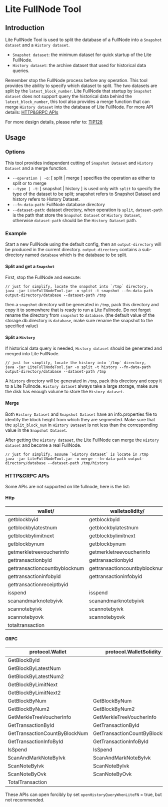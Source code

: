 # Lite FullNode Tool

## Introduction

Lite FullNode Tool is used to split the database of a FullNode into a `Snapshot dataset` and a `History dataset`.

- `Snapshot dataset`: the minimum dataset for quick startup of the Lite FullNode.
- `History dataset`: the archive dataset that used for historical data queries.

Remember stop the FullNode process before any operation. This tool provides the ability to specify which dataset to split.
The two datasets are split by the `latest_block_number`. Lite FullNode that startup by `Snapshot dataset` does not support query the historical data behind the `latest_block_number`,
this tool also provides a merge function that can merge `History dataset` into the database of Lite FullNode. For more API details: [HTTP&GRPC APIs](#HTTP&GRPC-APIs)

For more design details, please refer to: [TIP128](https://github.com/obcprotocol/tips/issues/128)

## Usage

### Options

This tool provides independent cutting of `Snapshot Dataset` and `History Dataset` and a merge function.

- `--operation | -o`: [ split | merge ] specifies the operation as either to split or to merge
- `--type | -t`: [ snapshot | history ] is used only with `split` to specify the type of the dataset to be split; snapshot refers to Snapshot Dataset and history refers to History Dataset.
- `--fn-data-path`: FullNode database directory
- `--dataset-path`: dataset directory, when operation is `split`, `dataset-path` is the path that store the `Snapshot Dataset` or `History Dataset`,
otherwise `dataset-path` should be the `History Dataset` path.

### Example

Start a new FullNode using the default config, then an `output-directory` will be produced in the current directory.
`output-directory` contains a sub-directory named `database` which is the database to be split.

#### Split and get a `Snapshot`

First, stop the FullNode and execute:
```
// just for simplify, locate the snapshot into `/tmp` directory,
java -jar LiteFullNodeTool.jar -o split -t snapshot --fn-data-path output-directory/database --dataset-path /tmp
```
then a `snapshot` directory will be generated in `/tmp`, pack this directory and copy it to somewhere that is ready to run a Lite Fullnode.
Do not forget rename the directory from `snapshot` to `database`.
(the default value of the storage.db.directory is `database`, make sure rename the snapshot to the specified value)

#### Split a `History`

If historical data query is needed, `History dataset` should be generated and merged into Lite FullNode.
```
// just for simplify, locate the history into `/tmp` directory,
java -jar LiteFullNodeTool.jar -o split -t history --fn-data-path output-directory/database --dataset-path /tmp
```
A `history` directory will be generated in `/tmp`, pack this directory and copy it to a Lite Fullnode.
`History dataset` always take a large storage, make sure the disk has enough volume to store the `History dataset`.

#### Merge

Both `History Dataset` and `Snapshot Dataset` have an info.properties file to identify the block height from which they are segmented.
Make sure that the `split_block_num` in `History Dataset` is not less than the corresponding value in the `Snapshot Dataset`.

After getting the `History dataset`, the Lite FullNode can merge the `History dataset` and become a real FullNode.
```
// just for simplify, assume `History dataset` is locate in /tmp
java -jar LiteFullNodeTool.jar -o merge --fn-data-path output-directory/database --dataset-path /tmp/history
```

### HTTP&GRPC APIs

Some APIs are not supported on lite fullnode, here is the list:

#### Http

| wallet/  | walletsolidity/ |
|---|---|
| getblockbyid | getblockbyid |
| getblockbylatestnum | getblockbylatestnum |
| getblockbylimitnext | getblockbylimitnext |
| getblockbynum | getblockbynum |
| getmerkletreevoucherinfo | getmerkletreevoucherinfo |
| gettransactionbyid | gettransactionbyid |
| gettransactioncountbyblocknum | gettransactioncountbyblocknum |
| gettransactioninfobyid | gettransactioninfobyid  |
| gettransactionreceiptbyid | |
| isspend | isspend |
| scanandmarknotebyivk | scanandmarknotebyivk |
| scannotebyivk | scannotebyivk |
| scannotebyovk | scannotebyovk |
| totaltransaction |  |

#### GRPC

|  protocol.Wallet | protocol.WalletSolidity  | protocol.Database  |
|---|---|---|
| GetBlockById  |  |   |
| GetBlockByLatestNum |  |   |
| GetBlockByLatestNum2  |  |   |
| GetBlockByLimitNext |  |   |
| GetBlockByLimitNext2  |  |   |
| GetBlockByNum  | GetBlockByNum | GetBlockByNum  |
| GetBlockByNum2 | GetBlockByNum2  |   |
| GetMerkleTreeVoucherInfo | GetMerkleTreeVoucherInfo  |   |
| GetTransactionById  | GetTransactionById  |   |
| GetTransactionCountByBlockNum  | GetTransactionCountByBlockNum |   |
| GetTransactionInfoById  | GetTransactionInfoById  |   |
| IsSpend  | IsSpend  |   |
| ScanAndMarkNoteByIvk | ScanAndMarkNoteByIvk  |   |
| ScanNoteByIvk | ScanNoteByIvk |   |
| ScanNoteByOvk  | ScanNoteByOvk  |   |
| TotalTransaction |   |   |

These APIs can open forcibly by set `openHistoryQueryWhenLiteFN` = true, but not recommended.